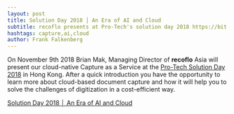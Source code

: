 ```yaml
---
layout: post
title: Solution Day 2018 │ An Era of AI and Cloud
subtitle: recoflo presents at Pro-Tech's solution day 2018 https://bit.ly/2zMVKfp
hashtags: capture,ai,cloud
author: Frank Falkenberg
---
```

On November 9th 2018 Brian Mak, Managing Director of **recoflo** Asia will present our cloud-native Capture as a Service at the [Pro-Tech Solution Day 2018](https://www.ptt-asia.com/solution-day-2018/) in Hong Kong. After a quick introduction you have the opportunity to learn more about cloud-based document capture and how it will help you to solve the challenges of digitization in a cost-efficient way.


[Solution Day 2018 │ An Era of AI and Cloud](https://www.ptt-asia.com/solution-day-2018/)